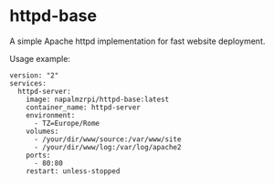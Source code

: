 # httpd-base

A simple Apache httpd implementation for fast website deployment.

Usage example:

```
version: "2"
services:
  httpd-server:
    image: napalmzrpi/httpd-base:latest
    container_name: httpd-server
    environment:
      - TZ=Europe/Rome
    volumes:
      - /your/dir/www/source:/var/www/site
      - /your/dir/www/log:/var/log/apache2
    ports:
      - 80:80
    restart: unless-stopped
```
